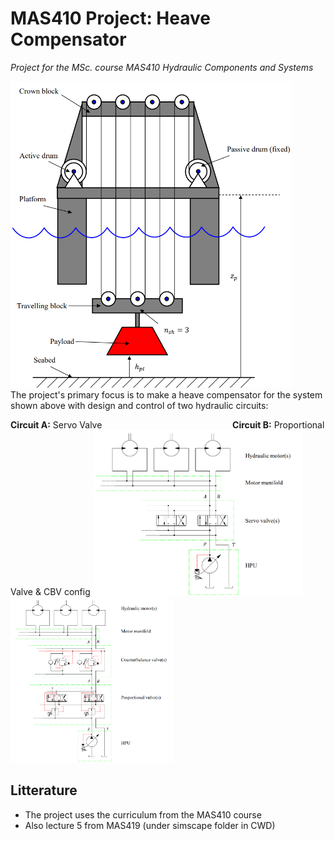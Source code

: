 # MAS410 Project: Heave Compensator

*Project for the MSc. course MAS410 Hydraulic Components and Systems*

<img src="Figures/projectImage.png" alt="drawing" width="450"/> \
The project's primary focus is to make a heave compensator for the 
system shown above with design and control of two hydraulic circuits:

**Circuit A:** Servo Valve &nbsp;&nbsp;&nbsp;&nbsp;&nbsp;&nbsp;&nbsp;
&nbsp;&nbsp;&nbsp;&nbsp;&nbsp;&nbsp;&nbsp;&nbsp;&nbsp;&nbsp;&nbsp;&nbsp;
&nbsp;&nbsp;&nbsp;&nbsp;
&nbsp;&nbsp;&nbsp;&nbsp;&nbsp;&nbsp;&nbsp;&nbsp;&nbsp;&nbsp;&nbsp;&nbsp;
&nbsp;&nbsp;&nbsp;&nbsp;&nbsp;&nbsp;&nbsp;&nbsp;&nbsp;&nbsp;&nbsp;&nbsp;
**Circuit B:** Proportional Valve & CBV config
<img src="Figures/circuitA.png" alt="drawing" width="335"/>
<img src="Figures/circuitB.png" alt="drawing" width="260"/>

## Litterature

- The project uses the curriculum from the MAS410 course
- Also lecture 5 from MAS419 (under simscape folder in CWD)
